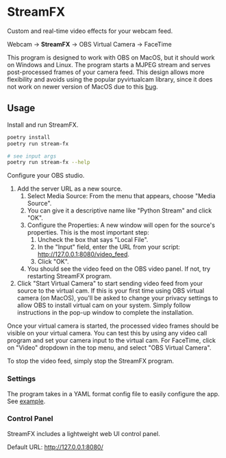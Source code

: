 # StreamFX

Custom and real-time video effects for your webcam feed.

Webcam &#8594; **StreamFX** &#8594; OBS Virtual Camera &#8594; FaceTime

This program is designed to work with OBS on MacOS, but it should work on Windows and Linux. The program starts a MJPEG stream and serves post-processed frames of your camera feed. This design allows more flexibility and avoids using the popular pyvirtualcam library, since it does not work on newer version of MacOS due to this [bug](https://github.com/letmaik/pyvirtualcam/issues/111).

## Usage

Install and run StreamFX.

```bash
poetry install
poetry run stream-fx

# see input args
poetry run stream-fx --help
```

Configure your OBS studio.

1. Add the server URL as a new source.
    1. Select Media Source: From the menu that appears, choose "Media Source".
    1. You can give it a descriptive name like "Python Stream" and click "OK".
    1. Configure the Properties: A new window will open for the source's properties. This is the most important step:
        1. Uncheck the box that says "Local File".
        1. In the "Input" field, enter the URL from your script: <http://127.0.0.1:8080/video_feed>.
        1. Click "OK".
    1. You should see the video feed on the OBS video panel. If not, try restarting StreamFX program.
1. Click "Start Virtual Camera" to start sending video feed from your source to the virtual cam. If this is your first time using OBS virtual camera (on MacOS), you'll be asked to change your privacy settings to allow OBS to install virtual cam on your system. Simply follow instructions in the pop-up window to complete the installation.

Once your virtual camera is started, the processed video frames should be visible on your virtual camera. You can test this by using any video call program and set your camera input to the virtual cam. For FaceTime, click on "Video" dropdown in the top menu, and select "OBS Virtual Camera".

To stop the video feed, simply stop the StreamFX program.

### Settings

The program takes in a YAML format config file to easily configure the app. See [example](./example_config.yaml).

### Control Panel

StreamFX includes a lightweight web UI control panel.

Default URL: <http://127.0.0.1:8080/>
